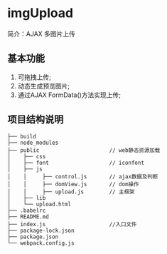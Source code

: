 # imgUpload
简介：AJAX 多图片上传
## 基本功能
1. 可拖拽上传;
2. 动态生成预览图片;
3. 通过AJAX FormData()方法实现上传;

## 项目结构说明

```
├── build                                  
├── node_modules
├── public                      // web静态资源加载
│    ├── css
│    ├── font                   // iconfont
│    ├── js
│    │     ├── control.js       // ajax数据及判断
│    │     ├── domView.js       // dom操作
│    │     ├── upload.js        // 主框架
│    ├── lib
│    └── upload.html    
├── .babelrc                  
├── README.md          
├── index.js                    //入口文件
├── package-lock.json                 
├── package.json
└── webpack.config.js              
```
